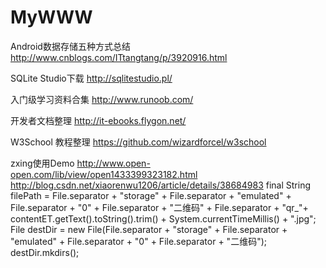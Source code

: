 # MyWWW

Android数据存储五种方式总结
http://www.cnblogs.com/ITtangtang/p/3920916.html

SQLite Studio下载
http://sqlitestudio.pl/

入门级学习资料合集
http://www.runoob.com/

开发者文档整理
http://it-ebooks.flygon.net/

W3School 教程整理
https://github.com/wizardforcel/w3school

zxing使用Demo
http://www.open-open.com/lib/view/open1433399323182.html
http://blog.csdn.net/xiaorenwu1206/article/details/38684983
final String filePath = File.separator + "storage" + File.separator + "emulated" + File.separator + "0" + File.separator + "二维码" + File.separator
                        + "qr_"+ contentET.getText().toString().trim() + System.currentTimeMillis() + ".jpg";
                File destDir = new File(File.separator + "storage" + File.separator + "emulated" + File.separator + "0" + File.separator + "二维码");
                destDir.mkdirs();
